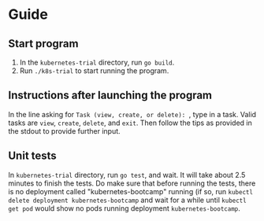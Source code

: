 # Guide

## Start program

1. In the `kubernetes-trial` directory, run `go build`.
1. Run `./k8s-trial` to start running the program.

## Instructions after launching the program

In the line asking for `Task (view, create, or delete): `, type in a task. Valid tasks are `view`, `create`, `delete`, 
and `exit`. Then follow the tips as provided in the stdout to provide further input.

## Unit tests

In `kubernetes-trial` directory, run `go test`, and wait. It will take about 2.5 minutes to finish the tests. Do make 
sure that before running the tests, there is no deployment called "kubernetes-bootcamp" running (if so, run `kubectl 
delete deployment kubernetes-bootcamp` and wait for a while until `kubectl get pod` would show no pods running 
deployment `kubernetes-bootcamp`.